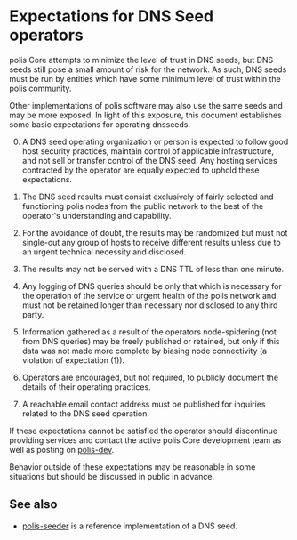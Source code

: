 Expectations for DNS Seed operators
====================================

polis Core attempts to minimize the level of trust in DNS seeds,
but DNS seeds still pose a small amount of risk for the network.
As such, DNS seeds must be run by entities which have some minimum
level of trust within the polis community.

Other implementations of polis software may also use the same
seeds and may be more exposed. In light of this exposure, this
document establishes some basic expectations for operating dnsseeds.

0. A DNS seed operating organization or person is expected to follow good
host security practices, maintain control of applicable infrastructure,
and not sell or transfer control of the DNS seed. Any hosting services
contracted by the operator are equally expected to uphold these expectations.

1. The DNS seed results must consist exclusively of fairly selected and
functioning polis nodes from the public network to the best of the
operator's understanding and capability.

2. For the avoidance of doubt, the results may be randomized but must not
single-out any group of hosts to receive different results unless due to an
urgent technical necessity and disclosed.

3. The results may not be served with a DNS TTL of less than one minute.

4. Any logging of DNS queries should be only that which is necessary
for the operation of the service or urgent health of the polis
network and must not be retained longer than necessary nor disclosed
to any third party.

5. Information gathered as a result of the operators node-spidering
(not from DNS queries) may be freely published or retained, but only
if this data was not made more complete by biasing node connectivity
(a violation of expectation (1)).

6. Operators are encouraged, but not required, to publicly document the
details of their operating practices.

7. A reachable email contact address must be published for inquiries
related to the DNS seed operation.

If these expectations cannot be satisfied the operator should
discontinue providing services and contact the active polis
Core development team as well as posting on
[polis-dev](https://lists.linuxfoundation.org/mailman/listinfo/polis-dev).

Behavior outside of these expectations may be reasonable in some
situations but should be discussed in public in advance.

See also
----------
- [polis-seeder](https://github.com/sipa/polis-seeder) is a reference implementation of a DNS seed.
